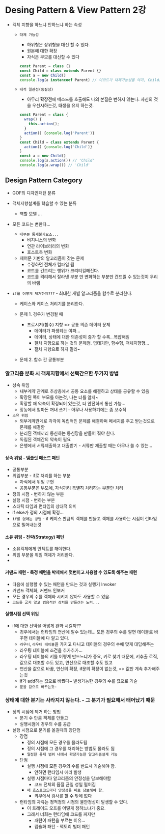 # Desing Pattern & View Pattern 2강 

- 객체 지향을 하느냐 안하느냐 하는 속성
  - `대체 가능성`
    - 하위형은 상위형을 대신 할 수 있다.
    - 원본에 대한 확장 
    - 자식은 부모를 대신할 수 있다
    ```js
    const Parent = class {}
    const Child = class extends Parent {}
    const a = new Child()
    console.log(a instanceof Parent) // 이코드가 대체가능성을 의미, Child는 Parent를 대체할 수 있다.
    ```

  - `내적 일관성(동질성)`
    - 아무리 확장전에 메소드를 호출해도 나의 본질은 변하지 않는다. 자신의 것을 우선시하는것, 태생을 유지 하는것.
    ```js
    const Parent = class {
      wrap() {
        this.action();
      }
      action() {console.log('Parent')}
    }
    const Child = class extends Parent {
      action() {console.log('Child')}
    }
    const a = new Child()
    console.log(a.action()) // 'Child'
    console.log(a.wrap()) // 'Child'
    ```


## Design Pattern Category
- GOF의 디자인패턴 분류
- 객체지향설계를 학습할 수 있는 분류
  - 역할 모델 ...
- 모든 코드는 변한다...
  - `대부분 통제불가요소...`
    - 비지니스의 변화
    - 연관 라이브러리의 변화
    - 호스트측 변화
  - 제어문 기반의 알고리즘이 갖는 문제
    - 수정하면 전체가 컴파일 됨
    - 코드를 건드리는 행위가 크리티컬해진다.
    - 코드를 격리해서 잘라낸 부분 만 변화하는 부분만 건드릴 수 있는것이 우리의 바램

- `if를 어떻게 제거하지???` - 최대한 개별 알고리즘을 함수로 분리한다.
  - 케이스와 케이스 처리기를 분리한다.
  - 문제 1. 경우가 변경될 때
    - 프로시져(함수) 지향 => 공통 의존 데이터 문제
      - 데이터가 파생되는 여파...
      - 데이터, 상태에 대한 의존성이 증가 할 수록...복잡해짐
      - 절차 지향으로 하는 것의 문제점. 껍데기만, 함수형, 객체지향형...
      - 절차 지향으로 하지 말라~

  - 문제 2. 함수 간 공통부분

### 알고리즘 분화 시 객체지향에서 선택간으한 두가지 방법
- 상속 위임
  - 내부계약 관계로 추상층에서 공통 요소를 해결하고 상태를 공유할 수 있음
  - 확장된 쪽이 부모를 아는것, 나는 너를 알지~
  - 확장할 때 약속이 확정되어 있는것, 더 안전하게 통신 가능...
  - 장농에서 엄마돈 꺼내 쓰기 - 아무나 사용하기에는 좀 보수적
- `소유 위임`
  - 외부계약관계로 각각이 독립적인 문제를 해결하며 메세지를 주고 받는것으로 문제를 해결함
  - 분리된 객체끼리 통신하는 통신망을 만들어 줘야 한다.
  - 독립된 객체간의 약속이 필요
  - 은행에서 서류제출하고 대출받기 - 서류만 제출할 때는 아무나 쓸 수 있는...

#### 상속 위임 - 템플릿 메소드 패턴
- 공통부분
- 위임부분 - if로 처리를 하는 부분
  - 자식에서 위임 구현
  - 공통부분은 부모에, 자식끼리 특별히 처리하는 부분만 처리
- 정의 시점 - 변하지 않는 부분
- 실행 시점 - 변하는 부분
- 스태틱 타임과 런타임의 상대적 의미
- if else가 정의 시점에 확정...
- `if를 없애는 방법` - if 케이스 만큼의 객체를 만들고 객체를 사용하는 시점이 런타임으로 밀어내는것

#### 소유 위임 - 전략(Strategy) 페턴
- 소유객체에게 인젝트를 해야한다.
- 위임 부분을 위임 객체가 처리한다.
- 

#### 커맨드 패턴 - 특정 패턴을 박제해서 몇번이고 사용할 수 있도록 해주는 패턴
- 다음에 실행할 수 있는 패턴을 만드는 것과 실행기 Invoker
- 커맨드 객체화, 커맨드 인보커
- 모든 경우의 수를 객체화 시키지 않아도 사용할 수 있음.
- `코드를 굽지 않고 범용적인 장치를 만들려는 노력...`

#### 실행시점 선택 위임
- if에 대한 선택을 어떻게 완화 시킬까??
  - 경우에서는 런타임의 연산에 알수 있는데... 모든 경우의 수를 알면 테이블로 바꾸면 테이블에 다 알고 있다. 
  - `라우터`, `라우터 테이블`을 가지고 다니고 테이블의 경우의 수에 맞게 대답해주는 
  - 라우팅 테이블에 조건을 추가추가...
  - 라우팅 테이블의 키를 어떻게 만드느냐가 중요, 키로 찾기 때문에, 키추출 로직, 값으로 대조할 수도 있고, 연산으로 대조할 수도 있고
  - 연산을 값으로 바꿈, 연산의 확장, if문의 확장이 없는것, => 값만 계속 추가해주는것
  - if가 add하는 값으로 바꿨다~ 발생가능한 경우의 수를 값으로 기술
  - `문을 값으로 바꾸는것~`


### 상태에 대한 분기는 사라지지 않는다. - 그 분기가 필요해서 태어났기 때문
- 정의 시점에 제거 하는 방법
  - 분기 수 만큼 객체를 만들고 
  - 실행시점에 경우의 수를 공급
- 실행 시점으로 분기를 옮길때의 장단점
  - 장점
    - 정의 시점에 모든 경우를 몰라도됨
    - 정의 시점에 그 경우를 처리하는 방법도 몰라도 됨
    - `일정한 통제 범위 내에서 확장가능한 알고리즘설계 가능`
  - 단점
    - 실행 시점에 모든 경우의 수를 반드시 기술해야 함.
      - 안하면 런타임시 에러 발생
    - 실행 시점마다 알고리즘의 안정성을 담보해야함
      - 코드 전체의 품질 균일 성일 떨어짐
    - `매 호스트코드마다 안정성을 따로 담보해야 함.`
      - 외부에서 검사를 할 수 밖에 없다
  - 런타임의 자유는 정적정의 시점의 불안정성이 발생할 수 있다.
    - 이 트레이드 오프를 어떻게 정하느냐가 중요.
    - 그래서 너희는 런타임에 코드를 짜지만 
      - 패턴이 패턴을 부르는 이유...
      - 캡슐화 패턴 - 팩토리 빌더 패턴
      